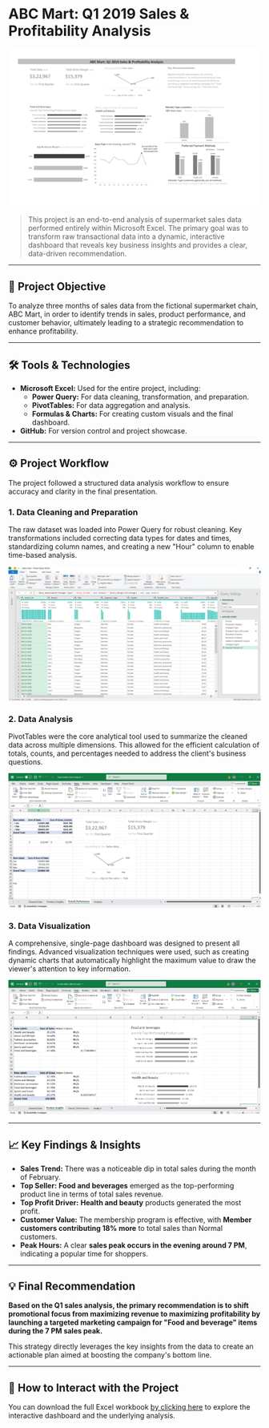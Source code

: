 # ABC Mart: Q1 2019 Sales & Profitability Analysis

![Final Dashboard](Images/Dashboard.jpg)

> This project is an end-to-end analysis of supermarket sales data performed entirely within Microsoft Excel. The primary goal was to transform raw transactional data into a dynamic, interactive dashboard that reveals key business insights and provides a clear, data-driven recommendation.

---

## 🎯 Project Objective

To analyze three months of sales data from the fictional supermarket chain, ABC Mart, in order to identify trends in sales, product performance, and customer behavior, ultimately leading to a strategic recommendation to enhance profitability.

---

## 🛠️ Tools & Technologies

- **Microsoft Excel:** Used for the entire project, including:
  - **Power Query:** For data cleaning, transformation, and preparation.
  - **PivotTables:** For data aggregation and analysis.
  - **Formulas & Charts:** For creating custom visuals and the final dashboard.
- **GitHub:** For version control and project showcase.

---

## ⚙️ Project Workflow

The project followed a structured data analysis workflow to ensure accuracy and clarity in the final presentation.

### 1. Data Cleaning and Preparation
The raw dataset was loaded into Power Query for robust cleaning. Key transformations included correcting data types for dates and times, standardizing column names, and creating a new "Hour" column to enable time-based analysis.

![Data Cleaning in Power Query](Images/datacleaning.png)

### 2. Data Analysis
PivotTables were the core analytical tool used to summarize the cleaned data across multiple dimensions. This allowed for the efficient calculation of totals, counts, and percentages needed to address the client's business questions.

![PivotTable Analysis](Images/analysis.png)

### 3. Data Visualization
A comprehensive, single-page dashboard was designed to present all findings. Advanced visualization techniques were used, such as creating dynamic charts that automatically highlight the maximum value to draw the viewer's attention to key information.

![Custom Chart Visualization](Images/visualization.png)

---

## 📈 Key Findings & Insights

- **Sales Trend:** There was a noticeable dip in total sales during the month of February.
- **Top Seller:** **Food and beverages** emerged as the top-performing product line in terms of total sales revenue.
- **Top Profit Driver:** **Health and beauty** products generated the most profit.
- **Customer Value:** The membership program is effective, with **Member customers contributing 18% more** to total sales than Normal customers.
- **Peak Hours:** A clear **sales peak occurs in the evening around 7 PM**, indicating a popular time for shoppers.

---

## 💡 Final Recommendation

**Based on the Q1 sales analysis, the primary recommendation is to shift promotional focus from maximizing revenue to maximizing profitability by launching a targeted marketing campaign for "Food and beverage" items during the 7 PM sales peak.**

This strategy directly leverages the key insights from the data to create an actionable plan aimed at boosting the company's bottom line.

---

## 🚀 How to Interact with the Project

You can download the full Excel workbook [by clicking here](https://github.com/AdityaAgarwal1602/ABC_Mart-Sales-Analysis/blob/main/Supermarket%20Sales%20Analysis.xlsx) to explore the interactive dashboard and the underlying analysis.
